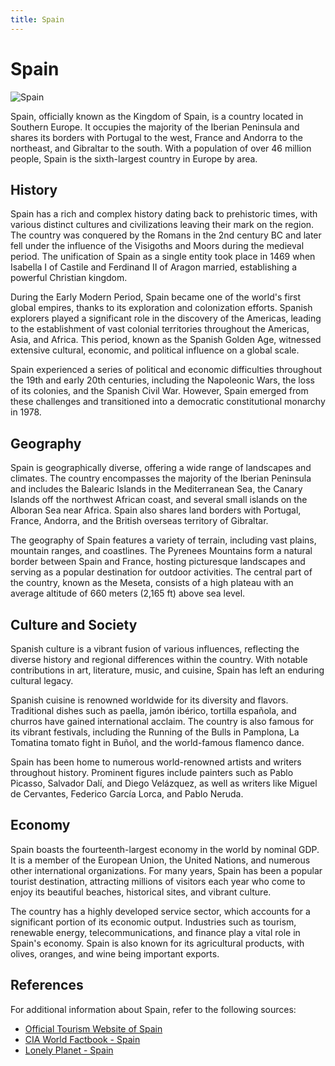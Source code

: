 ```yaml
---
title: Spain
---
```

# Spain

![Spain](https://upload.wikimedia.org/wikipedia/commons/9/99/Flag_of_Spain.svg)

Spain, officially known as the Kingdom of Spain, is a country located in Southern Europe. It occupies the majority of the Iberian Peninsula and shares its borders with Portugal to the west, France and Andorra to the northeast, and Gibraltar to the south. With a population of over 46 million people, Spain is the sixth-largest country in Europe by area.

## History

Spain has a rich and complex history dating back to prehistoric times, with various distinct cultures and civilizations leaving their mark on the region. The country was conquered by the Romans in the 2nd century BC and later fell under the influence of the Visigoths and Moors during the medieval period. The unification of Spain as a single entity took place in 1469 when Isabella I of Castile and Ferdinand II of Aragon married, establishing a powerful Christian kingdom.

During the Early Modern Period, Spain became one of the world's first global empires, thanks to its exploration and colonization efforts. Spanish explorers played a significant role in the discovery of the Americas, leading to the establishment of vast colonial territories throughout the Americas, Asia, and Africa. This period, known as the Spanish Golden Age, witnessed extensive cultural, economic, and political influence on a global scale.

Spain experienced a series of political and economic difficulties throughout the 19th and early 20th centuries, including the Napoleonic Wars, the loss of its colonies, and the Spanish Civil War. However, Spain emerged from these challenges and transitioned into a democratic constitutional monarchy in 1978.

## Geography

Spain is geographically diverse, offering a wide range of landscapes and climates. The country encompasses the majority of the Iberian Peninsula and includes the Balearic Islands in the Mediterranean Sea, the Canary Islands off the northwest African coast, and several small islands on the Alboran Sea near Africa. Spain also shares land borders with Portugal, France, Andorra, and the British overseas territory of Gibraltar.

The geography of Spain features a variety of terrain, including vast plains, mountain ranges, and coastlines. The Pyrenees Mountains form a natural border between Spain and France, hosting picturesque landscapes and serving as a popular destination for outdoor activities. The central part of the country, known as the Meseta, consists of a high plateau with an average altitude of 660 meters (2,165 ft) above sea level.

## Culture and Society

Spanish culture is a vibrant fusion of various influences, reflecting the diverse history and regional differences within the country. With notable contributions in art, literature, music, and cuisine, Spain has left an enduring cultural legacy.

Spanish cuisine is renowned worldwide for its diversity and flavors. Traditional dishes such as paella, jamón ibérico, tortilla española, and churros have gained international acclaim. The country is also famous for its vibrant festivals, including the Running of the Bulls in Pamplona, La Tomatina tomato fight in Buñol, and the world-famous flamenco dance.

Spain has been home to numerous world-renowned artists and writers throughout history. Prominent figures include painters such as Pablo Picasso, Salvador Dalí, and Diego Velázquez, as well as writers like Miguel de Cervantes, Federico García Lorca, and Pablo Neruda.

## Economy

Spain boasts the fourteenth-largest economy in the world by nominal GDP. It is a member of the European Union, the United Nations, and numerous other international organizations. For many years, Spain has been a popular tourist destination, attracting millions of visitors each year who come to enjoy its beautiful beaches, historical sites, and vibrant culture.

The country has a highly developed service sector, which accounts for a significant portion of its economic output. Industries such as tourism, renewable energy, telecommunications, and finance play a vital role in Spain's economy. Spain is also known for its agricultural products, with olives, oranges, and wine being important exports.

## References

For additional information about Spain, refer to the following sources:

- [Official Tourism Website of Spain](https://www.spain.info/)
- [CIA World Factbook - Spain](https://www.cia.gov/the-world-factbook/countries/spain/)
- [Lonely Planet - Spain](https://www.lonelyplanet.com/spain)